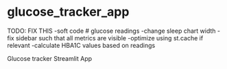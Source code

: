 # glucose_tracker_app
TODO: FIX THIS
-soft code # glucose readings
-change sleep chart width
-fix sidebar such that all metrics are visible
-optimize using st.cache if relevant
-calculate HBA1C values based on readings

Glucose tracker Streamlit App
